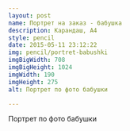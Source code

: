 ```yaml
---
layout: post
name: Портрет на заказ - бабушка
description: Карандаш, А4
style: pencil
date: 2015-05-11 23:12:22
img: pencil/portret-babushki
imgBigWidth: 708
imgBigHeight: 1024
imgWidth: 190
imgHeight: 275
alt: Портрет по фото бабушки

---
```


Портрет по фото бабушки